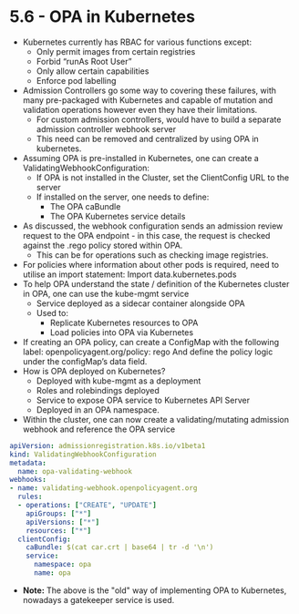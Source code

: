 # 5.6 - OPA in Kubernetes

- Kubernetes currently has RBAC for various functions except:
  - Only permit images from certain registries
  - Forbid “runAs Root User”
  - Only allow certain capabilities
  - Enforce pod labelling
- Admission Controllers go some way to covering these failures, with many
pre-packaged with Kubernetes and capable of mutation and validation operations
however even they have their limitations.
  - For custom admission controllers, would have to build a separate admission
controller webhook server
  - This need can be removed and centralized by using OPA in kubernetes.
- Assuming OPA is pre-installed in Kubernetes, one can create a
ValidatingWebhookConfiguration:
  - If OPA is not installed in the Cluster, set the ClientConfig URL to the server
  - If installed on the server, one needs to define:
    - The OPA caBundle
    - The OPA Kubernetes service details
- As discussed, the webhook configuration sends an admission review request to the
OPA endpoint - in this case, the request is checked against the .rego policy stored
within OPA.
  - This can be for operations such as checking image registries.
- For policies where information about other pods is required, need to utilise an
import statement:
Import data.kubernetes.pods
- To help OPA understand the state / definition of the Kubernetes cluster in OPA, one
can use the kube-mgmt service
  - Service deployed as a sidecar container alongside OPA
  - Used to:
    - Replicate Kubernetes resources to OPA
    - Load policies into OPA via Kubernetes
- If creating an OPA policy, can create a ConfigMap with the
following label: openpolicyagent.org/policy: rego
And define the policy logic under the configMap’s data field.
- How is OPA deployed on Kubernetes?
  - Deployed with kube-mgmt as a deployment
  - Roles and rolebindings deployed
  - Service to expose OPA service to Kubernetes API Server
  - Deployed in an OPA namespace.
- Within the cluster, one can now create a validating/mutating admission webhook
and reference the OPA service

```yaml
apiVersion: admissionregistration.k8s.io/v1beta1
kind: ValidatingWebhookConfiguration
metadata:
  name: opa-validating-webhook
webhooks:
- name: validating-webhook.openpolicyagent.org
  rules:
  - operations: ["CREATE", "UPDATE"]
    apiGroups: ["*"]
    apiVersions: ["*"]
    resources: ["*"]
  clientConfig:
    caBundle: $(cat car.crt | base64 | tr -d '\n')
    service:
      namespace: opa
      name: opa
```

- **Note:** The above is the "old" way of implementing OPA to Kubernetes, nowadays a
gatekeeper service is used.